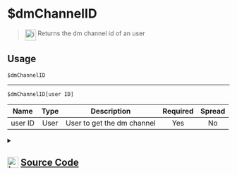# $dmChannelID
> <img align="top" src="https://upload.wikimedia.org/wikipedia/commons/thumb/e/e4/Infobox_info_icon.svg/160px-Infobox_info_icon.svg.png?20150409153300" alt="image" width="25" height="auto"> Returns the dm channel id of an user
## Usage
```
$dmChannelID
```
---
```
$dmChannelID[user ID]
```
| Name | Type | Description | Required | Spread
| :---: | :---: | :---: | :---: | :---: |
user ID | User | User to get the dm channel | Yes | No
<details>
<summary>
    
## <img align="top" src="https://cdn4.iconfinder.com/data/icons/iconsimple-logotypes/512/github-512.png" alt="image" width="25" height="auto">  [Source Code](https://github.com/tryforge/ForgeScript-V2/blob/main/src/native/dmChannelID.ts)
    
</summary>
    
```ts
import noop from "../functions/noop"
import { ArgType, NativeFunction, Return } from "../structures"

export default new NativeFunction({
    name: "$dmChannelID",
    version: "1.0.0",
    description: "Returns the dm channel id of an user",
    brackets: false,
    unwrap: true,
    args: [
        {
            name: "user ID",
            description: "User to get the dm channel",
            rest: false,
            required: true,
            type: ArgType.User
        }
    ],
    async execute(ctx, [ user ]) {
        user ??= ctx.user!
        const dm = await user?.createDM().catch(noop)
        return Return.success(
            dm ? dm.id : undefined
        )
    },
})
```
    
</details>